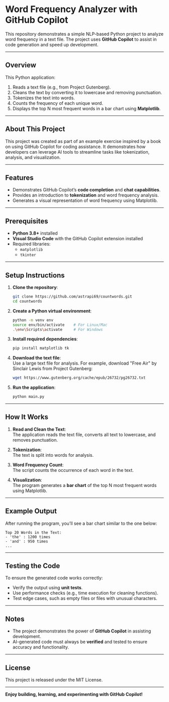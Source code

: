 # **Word Frequency Analyzer with GitHub Copilot**

This repository demonstrates a simple NLP-based Python project to analyze word frequency in a text file. The project uses **GitHub Copilot** to assist in code generation and speed up development.

---

## **Overview**

This Python application:
1. Reads a text file (e.g., from Project Gutenberg).
2. Cleans the text by converting it to lowercase and removing punctuation.
3. Tokenizes the text into words.
4. Counts the frequency of each unique word.
5. Displays the top N most frequent words in a bar chart using **Matplotlib**.
---

## **About This Project**

This project was created as part of an example exercise inspired by a book on using GitHub Copilot for coding assistance. 
It demonstrates how developers can leverage AI tools to streamline tasks like tokenization, analysis, and visualization.

---

## **Features**
- Demonstrates GitHub Copilot’s **code completion** and **chat capabilities**.
- Provides an introduction to **tokenization** and word frequency analysis.
- Generates a visual representation of word frequency using Matplotlib.

---

## **Prerequisites**

- **Python 3.8+** installed
- **Visual Studio Code** with the GitHub Copilot extension installed
- Required libraries:
    - `matplotlib`
    - `tkinter`

---

## **Setup Instructions**

1. **Clone the repository**:
   ```bash
   git clone https://github.com/astrapi69/countwords.git
   cd countwords
   ```

2. **Create a Python virtual environment**:
   ```bash
   python -m venv env
   source env/bin/activate    # For Linux/Mac
   .\env\Scripts\activate     # For Windows
   ```

3. **Install required dependencies**:
   ```bash
   pip install matplotlib tk
   ```

4. **Download the text file**:  
   Use a large text file for analysis. For example, download "Free Air" by Sinclair Lewis from Project Gutenberg:
   ```bash
   wget https://www.gutenberg.org/cache/epub/26732/pg26732.txt
   ```

5. **Run the application**:
   ```bash
   python main.py
   ```

---

## **How It Works**

1. **Read and Clean the Text**:  
   The application reads the text file, converts all text to lowercase, and removes punctuation.

2. **Tokenization**:  
   The text is split into words for analysis.

3. **Word Frequency Count**:  
   The script counts the occurrence of each word in the text.

4. **Visualization**:  
   The program generates a **bar chart** of the top N most frequent words using Matplotlib.

---

## **Example Output**

After running the program, you’ll see a bar chart similar to the one below:

```
Top 20 Words in the Text:
- 'the' : 1200 times
- 'and' : 950 times
...
```

---

## **Testing the Code**

To ensure the generated code works correctly:
- Verify the output using **unit tests**.
- Use performance checks (e.g., time execution for cleaning functions).
- Test edge cases, such as empty files or files with unusual characters.

---

## **Notes**
- The project demonstrates the power of **GitHub Copilot** in assisting development.
- AI-generated code must always be **verified** and tested to ensure accuracy and functionality.

---

## **License**
This project is released under the MIT License.

---

**Enjoy building, learning, and experimenting with GitHub Copilot!**